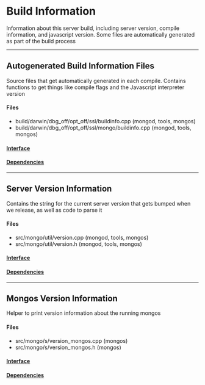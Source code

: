 # Build Information
Information about this server build, including server version, compile information, and javascript version.  Some files are automatically generated as part of the build process


-------------

## Autogenerated Build Information Files
Source files that get automatically generated in each compile.  Contains functions to get things like compile flags and the Javascript interpreter version

#### Files
- build/darwin/dbg\_off/opt\_off/ssl/buildinfo.cpp   (mongod, tools, mongos)
- build/darwin/dbg\_off/opt\_off/ssl/mongo/buildinfo.cpp   (mongod, tools, mongos)

#### [Interface](interface/0)

#### [Dependencies](dependencies/0)

-------------

## Server Version Information
Contains the string for the current server version that gets bumped when we release, as well as code to parse it

#### Files
- src/mongo/util/version.cpp   (mongod, tools, mongos)
- src/mongo/util/version.h   (mongod, tools, mongos)

#### [Interface](interface/1)

#### [Dependencies](dependencies/1)

-------------

## Mongos Version Information
Helper to print version information about the running mongos

#### Files
- src/mongo/s/version\_mongos.cpp   (mongos)
- src/mongo/s/version\_mongos.h   (mongos)

#### [Interface](interface/2)

#### [Dependencies](dependencies/2)
